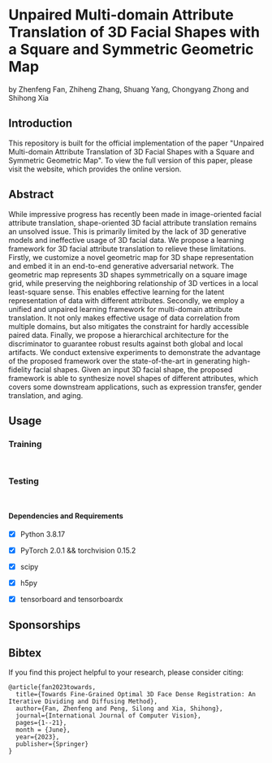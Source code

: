 # Unpaired Multi-domain Attribute Translation of 3D Facial Shapes with a Square and Symmetric Geometric Map

by Zhenfeng Fan, Zhiheng Zhang, Shuang Yang, Chongyang Zhong and Shihong Xia

## Introduction

This repository is built for the official implementation of the paper "Unpaired Multi-domain Attribute Translation of 3D Facial Shapes with a Square and Symmetric Geometric Map".
To view the full version of this paper, please visit the website, which provides the online version.

## Abstract
While impressive progress has recently been made in image-oriented facial attribute translation, shape-oriented 3D facial attribute translation remains an unsolved issue. This is primarily limited by the lack of 3D generative models and ineffective usage of 3D facial data. We propose a learning framework for 3D facial attribute translation to relieve these limitations. Firstly, we customize a novel geometric map for 3D shape representation and embed it in an end-to-end generative adversarial network. The geometric map represents 3D shapes symmetrically on a square image grid, while preserving the neighboring relationship of 3D vertices in a local least-square sense. This enables effective learning for the latent representation of data with different attributes. Secondly, we employ a unified and unpaired learning framework for multi-domain attribute translation. It not only makes effective usage of data correlation from multiple domains, but also mitigates the constraint for hardly accessible paired data. Finally, we propose a hierarchical architecture for the discriminator to guarantee robust results against both global and local artifacts. We conduct extensive experiments to demonstrate the advantage of the proposed framework over the state-of-the-art in generating high-fidelity facial shapes. Given an input 3D facial shape, the proposed framework is able to synthesize novel shapes of different attributes, which covers some downstream applications, such as expression transfer, gender translation, and aging.
## Usage

### Training
  

```
  
```
### Testing
  
```
  
```

#### Dependencies and Requirements

- [x] Python 3.8.17
- [x] PyTorch  2.0.1 && torchvision 0.15.2
- [x] scipy 
- [x] h5py
- [x] tensorboard and tensorboardx


## Sponsorships



## Bibtex
If you find this project helpful to your research, please consider citing:

```
@article{fan2023towards,
  title={Towards Fine-Grained Optimal 3D Face Dense Registration: An Iterative Dividing and Diffusing Method},
  author={Fan, Zhenfeng and Peng, Silong and Xia, Shihong},
  journal={International Journal of Computer Vision},
  pages={1--21},
  month = {June},
  year={2023},
  publisher={Springer}
}
```
